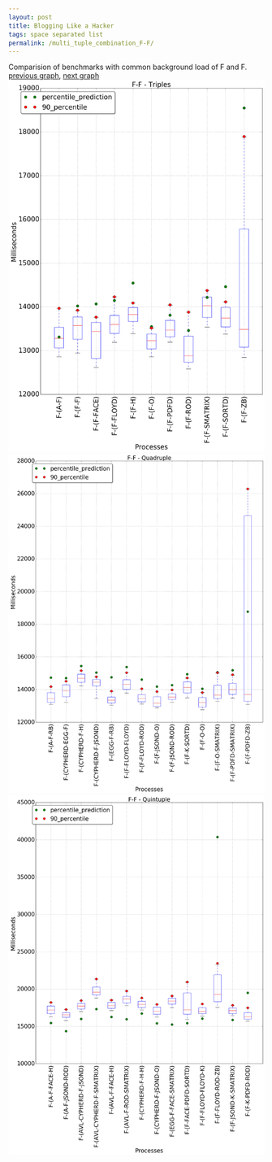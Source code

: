 ```yaml
---
layout: post
title: Blogging Like a Hacker
tags: space separated list
permalink: /multi_tuple_combination_F-F/
---
```


Comparision of benchmarks with common background load of F and F.
[previous graph](../multi_tuple_combination_F-FLOYD/), [next graph](../multi_tuple_combination_F-H/)
![graph figure](./images/triple/F/F-F_box.png)![graph figure](./images/quadruple/F/F-F_box.png)![graph figure](./images/quintuple/F/F-F_box.png)